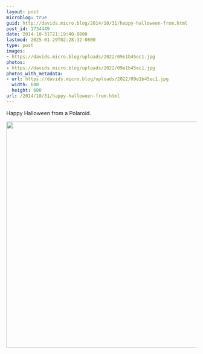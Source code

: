 ```yaml
---
layout: post
microblog: true
guid: http://davids.micro.blog/2014/10/31/happy-halloween-from.html
post_id: 1734449
date: 2014-10-31T21:19:40-0800
lastmod: 2025-01-29T02:28:32-0800
type: post
images:
- https://davids.micro.blog/uploads/2022/09e1b45ec1.jpg
photos:
- https://davids.micro.blog/uploads/2022/09e1b45ec1.jpg
photos_with_metadata:
- url: https://davids.micro.blog/uploads/2022/09e1b45ec1.jpg
  width: 600
  height: 600
url: /2014/10/31/happy-halloween-from.html
---
```

Happy Halloween from a Polaroid.

<img src="/uploads/2022/09e1b45ec1.jpg" width="600" height="600" alt="">
